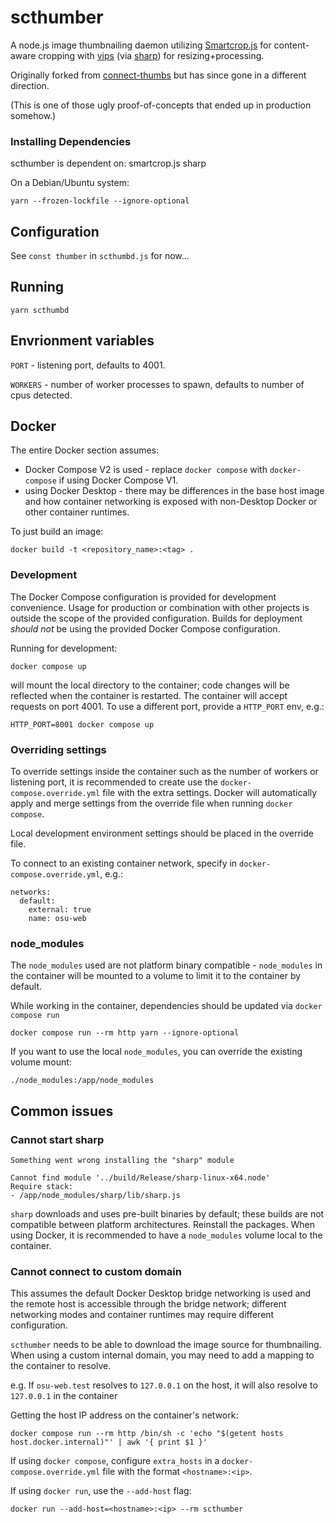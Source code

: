 # scthumber

A node.js image thumbnailing daemon utilizing [Smartcrop.js](https://github.com/jwagner/smartcrop.js/) for content-aware cropping with [vips](http://www.vips.ecs.soton.ac.uk/) (via [sharp](https://github.com/lovell/sharp)) for resizing+processing.

Originally forked from [connect-thumbs](https://github.com/inadarei/connect-thumbs) but has since gone in a different direction.

(This is one of those ugly proof-of-concepts that ended up in production somehow.)

### Installing Dependencies

scthumber is dependent on:
smartcrop.js
sharp

On a Debian/Ubuntu system:

    yarn --frozen-lockfile --ignore-optional


## Configuration
See `const thumber` in `scthumbd.js` for now...

## Running

    yarn scthumbd



## Envrionment variables

`PORT` - listening port, defaults to 4001.

`WORKERS` - number of worker processes to spawn, defaults to number of cpus detected.


## Docker

The entire Docker section assumes:
- Docker Compose V2 is used - replace `docker compose` with `docker-compose` if using Docker Compose V1.
- using Docker Desktop - there may be differences in the base host image and how container networking is exposed with non-Desktop Docker or other container runtimes.

To just build an image:

    docker build -t <repository_name>:<tag> .


### Development

The Docker Compose configuration is provided for development convenience. Usage for production or combination with other projects is outside the scope of the provided configuration. Builds for deployment _should not_ be using the provided Docker Compose configuration.

Running for development:

    docker compose up

will mount the local directory to the container; code changes will be reflected when the container is restarted.
The container will accept requests on port 4001. To use a different port, provide a `HTTP_PORT` env, e.g.:

    HTTP_PORT=8001 docker compose up


### Overriding settings

To override settings inside the container such as the number of workers or listening port, it is recommended to create use the `docker-compose.override.yml` file with the extra settings. Docker will automatically apply and merge settings from the override file when running `docker compose`.

Local development environment settings should be placed in the override file.

To connect to an existing container network, specify in `docker-compose.override.yml`, e.g.:

    networks:
      default:
        external: true
        name: osu-web


### node_modules

The `node_modules` used are not platform binary compatible - `node_modules` in the container will be mounted to a volume to limit it to the container by default.

While working in the container, dependencies should be updated via `docker compose run`

    docker compose run --rm http yarn --ignore-optional

If you want to use the local `node_modules`, you can override the existing volume mount:

    ./node_modules:/app/node_modules




## Common issues

### Cannot start sharp
    Something went wrong installing the "sharp" module

    Cannot find module '../build/Release/sharp-linux-x64.node'
    Require stack:
    - /app/node_modules/sharp/lib/sharp.js

`sharp` downloads and uses pre-built binaries by default; these builds are not compatible between platform architectures. Reinstall the packages. When using Docker, it is recommended to have a `node_modules` volume local to the container.


### Cannot connect to custom domain

This assumes the default Docker Desktop bridge networking is used and the remote host is accessible through the bridge network; different networking modes and container runtimes may require different configuration.

`scthumber` needs to be able to download the image source for thumbnailing.
When using a custom internal domain, you may need to add a mapping to the container to resolve.

e.g. If `osu-web.test` resolves to `127.0.0.1` on the host, it will also resolve to `127.0.0.1` in the container

Getting the host IP address on the container's network:

    docker compose run --rm http /bin/sh -c 'echo "$(getent hosts host.docker.internal)"' | awk '{ print $1 }'


If using `docker compose`, configure `extra_hosts` in a `docker-compose.override.yml` file with the format `<hostname>:<ip>`.

If using `docker run`, use the `--add-host` flag:

    docker run --add-host=<hostname>:<ip> --rm scthumber
